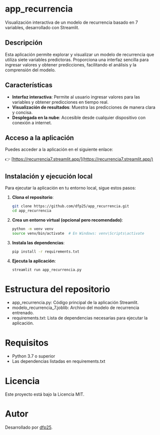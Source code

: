 # app_recurrencia

Visualización interactiva de un modelo de recurrencia basado en 7 variables, desarrollado con Streamlit.

## Descripción

Esta aplicación permite explorar y visualizar un modelo de recurrencia que utiliza siete variables predictoras. Proporciona una interfaz sencilla para ingresar valores y obtener predicciones, facilitando el análisis y la comprensión del modelo.

## Características

- **Interfaz interactiva**: Permite al usuario ingresar valores para las variables y obtener predicciones en tiempo real.
- **Visualización de resultados**: Muestra las predicciones de manera clara y concisa.
- **Desplegada en la nube**: Accesible desde cualquier dispositivo con conexión a internet.

## Acceso a la aplicación

Puedes acceder a la aplicación en el siguiente enlace:

👉 [https://recurrencia7.streamlit.app/](https://recurrencia7.streamlit.app/)

## Instalación y ejecución local

Para ejecutar la aplicación en tu entorno local, sigue estos pasos:

1. **Clona el repositorio**:

   ```bash
   git clone https://github.com/dfp25/app_recurrencia.git
   cd app_recurrencia

2. **Crea un entorno virtual (opcional pero recomendado)**:
   ```bash
   python -m venv venv
   source venv/bin/activate  # En Windows: venv\Scripts\activate

3. **Instala las dependencias**:
   ```bash
   pip install -r requirements.txt

4. **Ejecuta la aplicación**:
   ```bash
   streamlit run app_recurrencia.py

# Estructura del repositorio
* app_recurrencia.py: Código principal de la aplicación Streamlit.
* modelo_recurrencia_7.joblib: Archivo del modelo de recurrencia entrenado.
* requirements.txt: Lista de dependencias necesarias para ejecutar la aplicación.

# Requisitos
* Python 3.7 o superior
* Las dependencias listadas en requirements.txt

# Licencia
Este proyecto está bajo la Licencia MIT.

# Autor
Desarrollado por [dfp25](https://github.com/dfp25).
